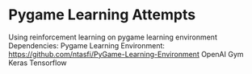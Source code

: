 # Pygame Learning Attempts
Using reinforcement learning on pygame learning environment
Dependencies:
Pygame Learning Environment: https://github.com/ntasfi/PyGame-Learning-Environment
OpenAI Gym
Keras
Tensorflow
